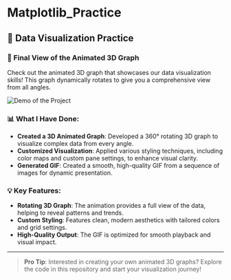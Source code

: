 # Matplotlib_Practice
## 🚀 Data Visualization Practice

### 🎥 Final View of the Animated 3D Graph
Check out the animated 3D graph that showcases our data visualization skills! This graph dynamically rotates to give you a comprehensive view from all angles.

![Demo of the Project](3d_vis.gif)

### 📊 What I Have Done:
- **Created a 3D Animated Graph**: Developed a 360° rotating 3D graph to visualize complex data from every angle.
- **Customized Visualization**: Applied various styling techniques, including color maps and custom pane settings, to enhance visual clarity.
- **Generated GIF**: Created a smooth, high-quality GIF from a sequence of images for dynamic presentation.

### 💡 Key Features:
- **Rotating 3D Graph**: The animation provides a full view of the data, helping to reveal patterns and trends.
- **Custom Styling**: Features clean, modern aesthetics with tailored colors and grid settings.
- **High-Quality Output**: The GIF is optimized for smooth playback and visual impact.

---

> **Pro Tip**: Interested in creating your own animated 3D graphs? Explore the code in this repository and start your visualization journey!
